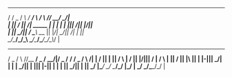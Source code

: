 
 _  ____  ____            ____  _     _     ____  _          
/ \/  _ \/  __\          / ___\/ \   / \ /\/  __\/ \__/|     
| || / \||  \/|  _____   |    \| |   | | |||  \/|| |\/||     
| || \_/||    /  \____\  \___ || |_/\| \_/||    /| |  ||     
\_/\____/\_/\_\          \____/\____/\____/\_/\_\\_/  \|     
 ____  _     _____  ____  _      ____  _____  _  ____  _     
/  _ \/ \ /\/__ __\/  _ \/ \__/|/  _ \/__ __\/ \/  _ \/ \  /|
| / \|| | ||  / \  | / \|| |\/||| / \|  / \  | || / \|| |\ ||
| |-||| \_/|  | |  | \_/|| |  ||| |-||  | |  | || \_/|| | \||
\_/ \|\____/  \_/  \____/\_/  \|\_/ \|  \_/  \_/\____/\_/  \|
                                                             
